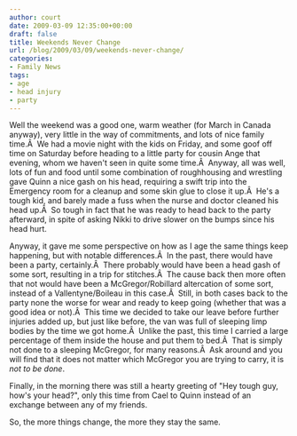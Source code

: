 ```yaml
---
author: court
date: 2009-03-09 12:35:00+00:00
draft: false
title: Weekends Never Change
url: /blog/2009/03/09/weekends-never-change/
categories:
- Family News
tags:
- age
- head injury
- party
---
```


Well the weekend was a good one, warm weather (for March in Canada anyway), very little in the way of commitments, and lots of nice family time.Â  We had a movie night with the kids on Friday, and some goof off time on Saturday before heading to a little party for cousin Ange that evening, whom we haven't seen in quite some time.Â  Anyway, all was well, lots of fun and food until some combination of roughhousing and wrestling gave Quinn a nice gash on his head, requiring a swift trip into the Emergency room for a cleanup and some skin glue to close it up.Â  He's a tough kid, and barely made a fuss when the nurse and doctor cleaned his head up.Â  So tough in fact that he was ready to head back to the party afterward, in spite of asking Nikki to drive slower on the bumps since his head hurt.

Anyway, it gave me some perspective on how as I age the same things keep happening, but with notable differences.Â  In the past, there would have been a party, certainly.Â  There probably would have been a head gash of some sort, resulting in a trip for stitches.Â  The cause back then more often that not would have been a McGregor/Robillard altercation of some sort, instead of a Vallentyne/Boileau in this case.Â  Still, in both cases back to the party none the worse for wear and ready to keep going (whether that was a good idea or not).Â  This time we decided to take our leave before further injuries added up, but just like before, the van was full of sleeping limp bodies by the time we got home.Â  Unlike the past, this time I carried a large percentage of them inside the house and put them to bed.Â  That is simply not done to a sleeping McGregor, for many reasons.Â  Ask around and you will find that it does not matter which McGregor you are trying to carry, it is _not to be done_.

Finally, in the morning there was still a hearty greeting of "Hey tough guy, how's your head?", only this time from Cael to Quinn instead of an exchange between any of my friends.

So, the more things change, the more they stay the same.
